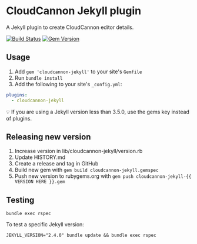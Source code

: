 # CloudCannon Jekyll plugin

A Jekyll plugin to create CloudCannon editor details.

[![Build Status](https://travis-ci.com/CloudCannon/cloudcannon-jekyll.svg?branch=main)](https://travis-ci.com/CloudCannon/cloudcannon-jekyll) [![Gem Version](https://badge.fury.io/rb/cloudcannon-jekyll.svg)](https://badge.fury.io/rb/cloudcannon-jekyll)

## Usage

1. Add `gem 'cloudcannon-jekyll'` to your site's `Gemfile`
2. Run `bundle install`
3. Add the following to your site's `_config.yml`:

```yaml
plugins:
  - cloudcannon-jekyll
```

💡 If you are using a Jekyll version less than 3.5.0, use the gems key instead of plugins.


## Releasing new version

1. Increase version in lib/cloudcannon-jekyll/version.rb
2. Update HISTORY.md
3. Create a release and tag in GitHub
4. Build new gem with `gem build cloudcannon-jekyll.gemspec`
5. Push new version to rubygems.org with `gem push cloudcannon-jekyll-{{ VERSION HERE }}.gem`


## Testing

```
bundle exec rspec
```

To test a specific Jekyll version:

```
JEKYLL_VERSION="2.4.0" bundle update && bundle exec rspec
```
